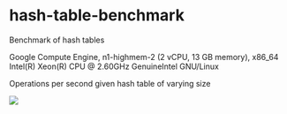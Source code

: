 hash-table-benchmark
=======================

Benchmark of hash tables

Google Compute Engine, n1-highmem-2 (2 vCPU, 13 GB memory), x86_64 Intel(R) Xeon(R) CPU @ 2.60GHz GenuineIntel GNU/Linux 

Operations per second given hash table of varying size

![](https://lonewolfer.files.wordpress.com/2015/02/hash-table-benchmark.png)
